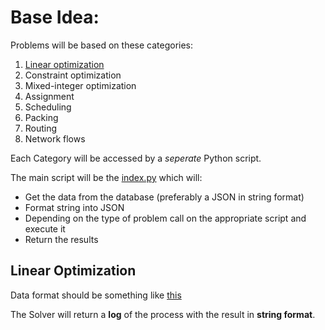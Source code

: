 # Base Idea:

Problems will be based on these categories:
1. [Linear optimization](./LinearOptimization.py)
2. Constraint optimization
3. Mixed-integer optimization
4. Assignment
5. Scheduling
6. Packing
7. Routing
8. Network flows

Each Category will be accessed by a *seperate* Python script.

The main script will be the [index.py](./index.py) which will:
- Get the data from the database (preferably a JSON in string format)
- Format string into JSON
- Depending on the type of problem call on the appropriate script and execute it
- Return the results

## Linear Optimization

Data format should be something like [this](./data.json)

The Solver will return a __log__ of the process with the result in __string format__.